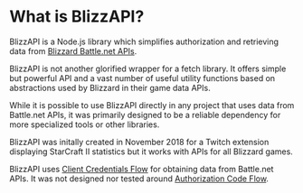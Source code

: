 # What is BlizzAPI?

BlizzAPI is a Node.js library which simplifies authorization and retrieving data from [Blizzard Battle.net APIs](https://develop.battle.net/documentation).

BlizzAPI is not another glorified wrapper for a fetch library. It offers simple but powerful API and a vast number of useful utility functions based on abstractions used by Blizzard in their game data APIs.

While it is possible to use BlizzAPI directly in any project that uses data from Battle.net APIs, it was primarily designed to be a reliable dependency for more specialized tools or other libraries.

BlizzAPI was initally created in November 2018 for a Twitch extension displaying StarCraft II statistics but it works with APIs for all Blizzard games.

BlizzAPI uses [Client Credentials Flow](https://develop.battle.net/documentation/guides/using-oauth/client-credentials-flow) for obtaining data from Battle.net APIs. It was not designed nor tested around [Authorization Code Flow](https://develop.battle.net/documentation/guides/using-oauth/authorization-code-flow).

